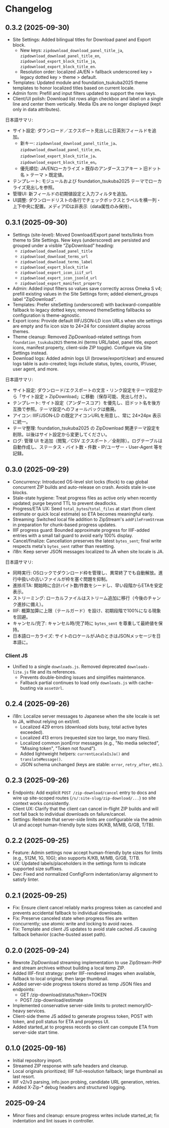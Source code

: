 # Changelog

## 0.3.2 (2025-09-30)

- Site Settings: Added bilingual titles for Download panel and Export block.
	- New keys: `zipdownload_download_panel_title_ja`, `zipdownload_download_panel_title_en`,
		`zipdownload_export_block_title_ja`, `zipdownload_export_block_title_en`.
	- Resolution order: localized JA/EN > fallback underscored key > legacy dotted key > theme > default.
- Templates: Updated module and foundation_tsukuba2025 theme templates to honor localized titles based on current locale.
- Admin form: Prefill and input filters updated to support the new keys.
- Client/UI polish: Download list rows align checkbox and label on a single line and center them vertically. Media IDs are no longer displayed (kept only in data attributes).

日本語サマリ:
- サイト設定: ダウンロード／エクスポート見出しに日英別フィールドを追加。
	- 新キー: `zipdownload_download_panel_title_ja`、`zipdownload_download_panel_title_en`、
		`zipdownload_export_block_title_ja`、`zipdownload_export_block_title_en`。
	- 優先順位: JA/ENローカライズ > 既存のアンダースコアキー > 旧ドット名 > テーマ > 既定値。
- テンプレート: モジュールおよび foundation_tsukuba2025 テーマでローカライズ見出しを参照。
- 管理UI: 新フィールドの初期値設定と入力フィルタを追加。
- UI調整: ダウンロードリストの各行でチェックボックスとラベルを横一列・上下中央に配置。メディアIDは非表示（data属性のみ保持）。

## 0.3.1 (2025-09-30)

- Settings (site-level): Moved Download/Export panel texts/links from theme to Site Settings. New keys (underscored) are persisted and grouped under a visible “ZipDownload” heading:
	- `zipdownload_download_panel_title`
	- `zipdownload_download_terms_url`
	- `zipdownload_download_terms_label`
	- `zipdownload_export_block_title`
	- `zipdownload_export_icon_iiif_url`
	- `zipdownload_export_icon_jsonld_url`
	- `zipdownload_export_manifest_property`
- Admin: Added input filters so values save correctly across Omeka S v4; prefill existing values in the Site Settings form; added element_groups label “ZipDownload”.
- Templates: Prefer siteSetting (underscored) with backward-compatible fallback to legacy dotted keys; removed themeSetting fallbacks so configuration is theme-agnostic.
- Export icons: Provide default IIIF/JSON‑LD icon URLs when site settings are empty and fix icon size to 24×24 for consistent display across themes.
- Theme cleanup: Removed ZipDownload-related settings from `foundation_tsukuba2025` theme.ini (terms URL/label, panel title, export icons, manifest property, client-side ZIP toggle). Configure via Site Settings instead.
- Download logs: Added admin logs UI (browse/export/clear) and ensured logs table is auto-created; logs include status, bytes, counts, IP/user, user agent, and more.

日本語サマリ:
- サイト設定: ダウンロード/エクスポートの文言・リンク設定をテーマ設定から「サイト設定 > ZipDownload」に移動（保存可能、見出し付き）。
- テンプレート: サイト設定（アンダースコア）を優先し、旧ドット名を後方互換で参照。テーマ設定へのフォールバックは撤廃。
- アイコン: IIIF/JSON‑LD の既定アイコンURLを用意し、常に 24×24px 表示に統一。
- テーマ整理: foundation_tsukuba2025 の ZipDownload 関連テーマ設定を削除。以後はサイト設定から変更してください。
- ログ: 管理 UI を追加（閲覧／CSV エクスポート／全削除）。ログテーブルは自動作成し、ステータス・バイト数・件数・IP/ユーザー・User-Agent 等を記録。

## 0.3.0 (2025-09-29)

- Concurrency: Introduced OS-level slot locks (flock) to cap global concurrent ZIP builds and auto-release on crash. Avoids stale in-use blocks.
- Stale-state hygiene: Treat progress files as active only when recently updated; purge beyond TTL to prevent deadlocks.
- Progress/ETA UX: Seed `total_bytes`/`total_files` at start (from client estimate or quick local estimate) so ETA becomes meaningful early.
- Streaming: Switched local file addition to ZipStream's `addFileFromStream` in preparation for chunk-based progress updates.
- IIIF progress guard: Bounded approximate progress for IIIF-added entries with a small tail guard to avoid early 100% display.
- Cancel/finalize: Cancellation preserves the latest `bytes_sent`; final write respects meta's `bytes_sent` rather than resetting.
- i18n: Keep server JSON messages localized to JA when site locale is JA.

日本語サマリ:
- 同時実行: OSロックでダウンロード枠を管理し、異常終了でも自動解放。進行中扱いの古いファイルが枠を塞ぐ問題を抑制。
- 進捗/ETA: 開始時に合計バイト数/件数をシードし、早い段階からETAを安定表示。
- ストリーミング: ローカルファイルはストリーム追加に移行（今後のチャンク進捗に備え）。
- IIIF: 概算加算に上限（テールガード）を設け、初期段階で100%になる現象を回避。
- キャンセル/完了: キャンセル時/完了時に `bytes_sent` を尊重して最終値を保持。
- 日本語ローカライズ: サイトのロケールがJAのときはJSONメッセージを日本語に。

### Client JS

- Unified to a single `downloads.js`. Removed deprecated `downloads-lite.js` file and its references.
	- Prevents double-binding issues and simplifies maintenance.
	- Fallback partial continues to load only `downloads.js` with cache-busting via `assetUrl`.

## 0.2.4 (2025-09-26)

- i18n: Localize server messages to Japanese when the site locale is set to JA, without relying on ext/intl.
	- Localized 429 errors (download slots busy, total active bytes exceeded).
	- Localized 413 errors (requested size too large, too many files).
	- Localized common jsonError messages (e.g., "No media selected", "Missing token", "Token not found").
	- Added lightweight helpers: `currentLocaleIsJa()` and `translateMessage()`.
	- JSON schema unchanged (keys are stable: `error`, `retry_after`, etc.).

## 0.2.3 (2025-09-26)

- Endpoints: Add explicit `POST /zip-download/cancel` entry to docs and wire up site-scoped routes (`/s/:site-slug/zip-download/...`) so site context works consistently.
- Client UX: Clarify that the client can cancel in-flight ZIP builds and will not fall back to individual downloads on failure/cancel.
- Settings: Reiterate that server-side limits are configurable via the admin UI and accept human-friendly byte sizes (K/KB, M/MB, G/GB, T/TB).

## 0.2.2 (2025-09-25)

- Feature: Admin settings now accept human-friendly byte sizes for limits (e.g., 512M, 1G, 10G); also supports K/KB, M/MB, G/GB, T/TB.
- UX: Updated labels/placeholders in the settings form to indicate supported size suffixes.
- Dev: Fixed and normalized ConfigForm indentation/array alignment to satisfy linter.

## 0.2.1 (2025-09-25)

- Fix: Ensure client cancel reliably marks progress token as canceled and prevents accidental fallback to individual downloads.
- Fix: Preserve canceled state when progress files are written concurrently; use atomic write and locking to avoid races.
- Fix: Template and client JS updates to avoid stale cached JS causing fallback behavior (cache-busted asset path).

## 0.2.0 (2025-09-24)

- Rewrote ZipDownload streaming implementation to use ZipStream-PHP and stream archives without building a local temp ZIP.
- Added IIIF-first strategy: prefer IIIF-rendered images when available, fallback to local original, then large thumbnail.
- Added server-side progress tokens stored as temp JSON files and endpoints:
	- GET /zip-download/status?token=TOKEN
	- POST /zip-download/estimate
- Implemented conservative server-side limits to protect memory/IO-heavy services.
- Client-side theme JS added to generate progress token, POST with token, and poll status for ETA and progress UI.
- Added started_at to progress records so client can compute ETA from server-side start time.

## 0.1.0 (2025-09-16)

- Initial repository import.
- Streamed ZIP response with safe headers and cleanup.
- Local originals prioritized; IIIF full-resolution fallback; large thumbnail as last resort.
- IIIF v2/v3 parsing, info.json probing, candidate URL generation, retries.
- Added X-Zip-* debug headers and structured logging.

## 2025-09-24

- Minor fixes and cleanup: ensure progress writes include started_at; fix indentation and lint issues in controller.
